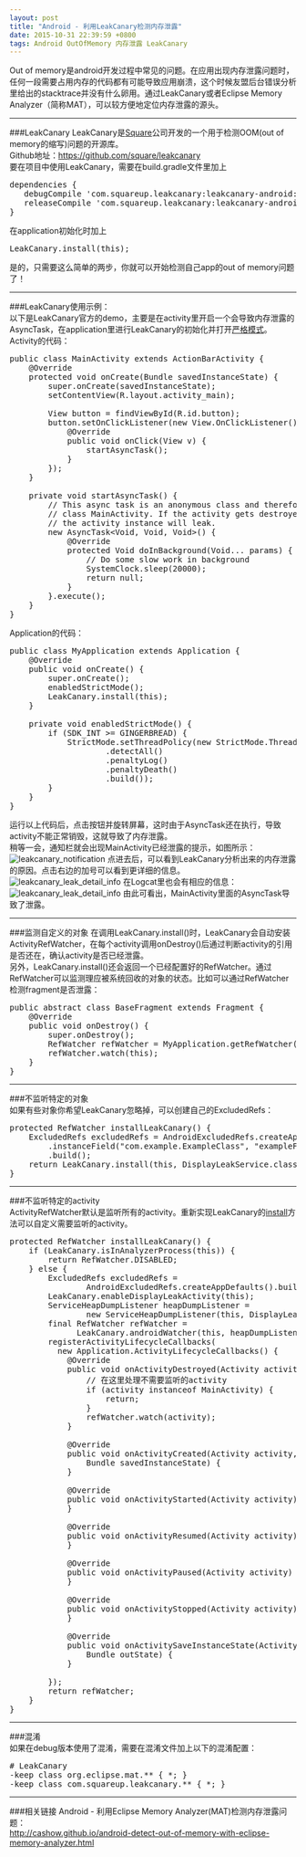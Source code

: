 ```yaml
---
layout: post
title: "Android - 利用LeakCanary检测内存泄露"
date: 2015-10-31 22:39:59 +0800
tags: Android OutOfMemory 内存泄露 LeakCanary
---
```


Out of memory是android开发过程中常见的问题。在应用出现内存泄露问题时，任何一段需要占用内存的代码都有可能导致应用崩溃，这个时候友盟后台错误分析里给出的stacktrace并没有什么卵用。通过LeakCanary或者Eclipse Memory Analyzer（简称MAT），可以较方便地定位内存泄露的源头。  


***

###LeakCanary
LeakCanary是[Square](https://github.com/square)公司开发的一个用于检测OOM(out of memory的缩写)问题的开源库。  
Github地址：<https://github.com/square/leakcanary>  
要在项目中使用LeakCanary，需要在build.gradle文件里加上  
<pre class="mcode">
dependencies {
   debugCompile 'com.squareup.leakcanary:leakcanary-android:1.3.1'
   releaseCompile 'com.squareup.leakcanary:leakcanary-android-no-op:1.3.1'
}
</pre>
在application初始化时加上
<pre class="mcode">
LeakCanary.install(this);
</pre>
是的，只需要这么简单的两步，你就可以开始检测自己app的out of memory问题了！  

***

###LeakCanary使用示例：  
以下是LeakCanary官方的demo，主要是在activity里开启一个会导致内存泄露的AsyncTask，在application里进行LeakCanary的初始化并打开[严格模式](http://developer.android.com/reference/android/os/StrictMode.html)。  
Activity的代码：  
<pre class="mcode">
public class MainActivity extends ActionBarActivity {
    @Override
    protected void onCreate(Bundle savedInstanceState) {
        super.onCreate(savedInstanceState);
        setContentView(R.layout.activity_main);

        View button = findViewById(R.id.button);
        button.setOnClickListener(new View.OnClickListener() {
            @Override
            public void onClick(View v) {
                startAsyncTask();
            }
        });
    }

    private void startAsyncTask() {
        // This async task is an anonymous class and therefore has a hidden reference to the outer
        // class MainActivity. If the activity gets destroyed before the task finishes (e.g. rotation),
        // the activity instance will leak.
        new AsyncTask&lt;Void, Void, Void&gt;() {
            @Override
            protected Void doInBackground(Void... params) {
                // Do some slow work in background
                SystemClock.sleep(20000);
                return null;
            }
        }.execute();
    }
}
</pre>
Application的代码：  
<pre class="mcode">
public class MyApplication extends Application {
    @Override 
    public void onCreate() {
        super.onCreate();
        enabledStrictMode();
        LeakCanary.install(this);
    }

    private void enabledStrictMode() {
        if (SDK_INT >= GINGERBREAD) {
            StrictMode.setThreadPolicy(new StrictMode.ThreadPolicy.Builder()
                    .detectAll()
                    .penaltyLog()
                    .penaltyDeath()
                    .build());
        }
    }
}
</pre>
运行以上代码后，点击按钮并旋转屏幕，这时由于AsyncTask还在执行，导致activity不能正常销毁，这就导致了内存泄露。  
稍等一会，通知栏就会出现MainActivity已经泄露的提示，如图所示：  
![leakcanary_notification](http://7xjvhq.com1.z0.glb.clouddn.com/leakcanary_notification.png)
点进去后，可以看到LeakCanary分析出来的内存泄露的原因。点击右边的加号可以看到更详细的信息。  
![leakcanary_leak_detail_info](http://7xjvhq.com1.z0.glb.clouddn.com/leakcanary_leak_detail_info.png)
在Logcat里也会有相应的信息：  
![leakcanary_leak_detail_info](http://7xjvhq.com1.z0.glb.clouddn.com/leakcanary_logcat.png)
由此可看出，MainActivity里面的AsyncTask导致了泄露。  

***

###监测自定义的对象
在调用LeakCanary.install()时，LeakCanary会自动安装ActivityRefWatcher，在每个activity调用onDestroy()后通过判断activity的引用是否还在，确认activity是否已经泄露。  
另外，LeakCanary.install()还会返回一个已经配置好的RefWatcher。通过RefWatcher可以监测理应被系统回收的对象的状态。比如可以通过RefWatcher检测fragment是否泄露：  
<pre class='mcode'>
public abstract class BaseFragment extends Fragment {
    @Override 
    public void onDestroy() {
        super.onDestroy();
        RefWatcher refWatcher = MyApplication.getRefWatcher(getActivity());
        refWatcher.watch(this);
    }
}
</pre>
***

###不监听特定的对象  
如果有些对象你希望LeakCanary忽略掉，可以创建自己的ExcludedRefs：  
<pre class='mcode'>
protected RefWatcher installLeakCanary() {
    ExcludedRefs excludedRefs = AndroidExcludedRefs.createAppDefaults()
        .instanceField("com.example.ExampleClass", "exampleField")
        .build();
    return LeakCanary.install(this, DisplayLeakService.class, excludedRefs);
}
</pre>
***

###不监听特定的activity  
ActivityRefWatcher默认是监听所有的activity。重新实现LeakCanary的[install](https://github.com/square/leakcanary/blob/master/leakcanary-android/src/main/java/com/squareup/leakcanary/LeakCanary.java)方法可以自定义需要监听的activity。
<pre class='mcode'>
protected RefWatcher installLeakCanary() {
    if (LeakCanary.isInAnalyzerProcess(this)) {
        return RefWatcher.DISABLED;
    } else {
        ExcludedRefs excludedRefs =
                AndroidExcludedRefs.createAppDefaults().build();
        LeakCanary.enableDisplayLeakActivity(this);
        ServiceHeapDumpListener heapDumpListener =
                new ServiceHeapDumpListener(this, DisplayLeakService.class);
        final RefWatcher refWatcher =
              LeakCanary.androidWatcher(this, heapDumpListener, excludedRefs);
        registerActivityLifecycleCallbacks(
          new Application.ActivityLifecycleCallbacks() {
            @Override
            public void onActivityDestroyed(Activity activity) {
                // 在这里处理不需要监听的activity
                if (activity instanceof MainActivity) {
                    return;
                }
                refWatcher.watch(activity);
            }

            @Override
            public void onActivityCreated(Activity activity, 
                Bundle savedInstanceState) {
            }

            @Override
            public void onActivityStarted(Activity activity) {
            }

            @Override
            public void onActivityResumed(Activity activity) {
            }

            @Override
            public void onActivityPaused(Activity activity) {
            }

            @Override
            public void onActivityStopped(Activity activity) {
            }

            @Override
            public void onActivitySaveInstanceState(Activity activity, 
                Bundle outState) {
            }

        });
        return refWatcher;
    }
}
</pre>
***

###混淆  
如果在debug版本使用了混淆，需要在混淆文件加上以下的混淆配置：
<pre class="mcode">
# LeakCanary
-keep class org.eclipse.mat.** { *; }
-keep class com.squareup.leakcanary.** { *; }
</pre>
***

###相关链接
Android - 利用Eclipse Memory Analyzer(MAT)检测内存泄露问题：  
<http://cashow.github.io/android-detect-out-of-memory-with-eclipse-memory-analyzer.html>